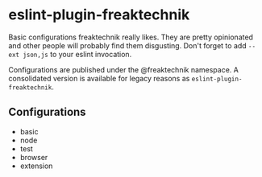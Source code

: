 # eslint-plugin-freaktechnik

Basic configurations freaktechnik really likes. They are pretty opinionated and other people will probably find them disgusting. Don't forget to add `--ext json,js` to your eslint invocation.

Configurations are published under the @freaktechnik namespace. A consolidated version is available for legacy reasons as `eslint-plugin-freaktechnik`.

## Configurations

 - basic
 - node
 - test
 - browser
 - extension
